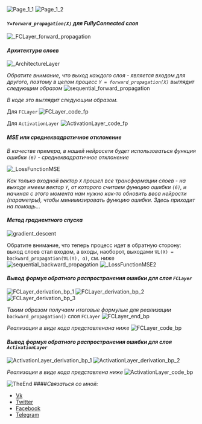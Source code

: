 ![Page_1_1](./images/_Page_1_1.png)
![Page_1_2](./images/_Page_1_2.png)

#### *`Y=forward_propagation(X)` для FullyConnected слоя*
![_FCLayer_forward_propagation](./images/__FCLayer_forward_propagation.png)

#### *Архитектура слоев*

![_ArchitectureLayer](./images/_ArchiterctureLayer.png)

_Обратите внимание, что выход каждого слоя - является входом для другого, поэтому в целом процесс `Y = forward_propagation(X)`
выглядит следующим образом_
![sequential_forward_propagation](./images/sequential_forward_propagation.png)

_В коде это выглядит следующим образом._ 

Для `FCLayer`
![FCLayer_code_fp](./images/FCLayer_forward_propagation.png)

Для `ActivationLayer`
![ActivationLayer_code_fp](./images/ActivationLayer_forward_propagation.png)


#### *MSE или среднеквадратичное отклонение*
_В качестве примера, в нашей нейросети будет использоваться функция ошибки `(6)` - среднеквадратичное отклонение_

![_LossFunctionMSE](./images/_LossFunctionMSE.png)

_Как только входной вектор `X` прошел все трансформации слоев - на выходе имеем вектор `Y`,
от которого считаем функцию ошибки `(6)`, и начиная с этого момента нам нужно как-то обновить веса нейрости (параметры), чтобы
минимизировать функцию ошибки. Здесь приходит на помощь..._
#### *Метод градиентного спуска*

![gradient_descent](./images/gradient_descent.png)

Обратите внимание, что теперь процесс идет в обратную сторону: выход слоев стал входом, а входы, наоборот, выходами
`∇L(X) = backward_propagation(∇L(Y), α)`, см. ниже
![sequential_backward_propagation](./images/sequential_backward_propagation.png)
![_LossFunctionMSE2](./images/_LossFunctionMSE_2.png)


#### *Вывод формул обратного распространения ошибки для слоя `FCLayer`*

![FCLayer_derivation_bp_1](./images/_ChainRuleApplicationFCLayer.png)
![FCLayer_derivation_bp_2](./images/_ChainRuleApplicationFCLayer_2.png)
![FCLayer_derivation_bp_3](./images/_ChainRuleApplicationFCLayer_3.png)


_Таким образом получаем итоговые формулые для реализации_ `backward_propagation()` слоя `FCLayer`
![FCLayer_end_bp](./images/FCLayer_bp_end.png)

_Реализация в виде кода представленана ниже_
![FCLayer_code_bp](./images/FCLayer_code_bp.png)

#### *Вывод формул обратного распространения ошибки для слоя `ActivationLayer`*

![ActivationLayer_derivation_bp_1](./images/_ChainRuleApplicationActivationLayer.png)
![ActivationLayer_derivation_bp_2](./images/_ChainRuleApplicationActivationLayer_2.png)

_Реализация в виде кода представлена ниже_
![ActivationLayer_code_bp](./images/ActivationLayer_code_bp.png)

![TheEnd](./images/TheEnd.png)
####*Связаться со мной:*
* [Vk](https://vk.com/mrtwistermrfreeman)
* [Twitter](https://twitter.com/IgorTarlinskii)
* [Facebook](https://www.facebook.com/igor.tarlinskii)
* [Telegram](@MrTwisterMrFreeman)